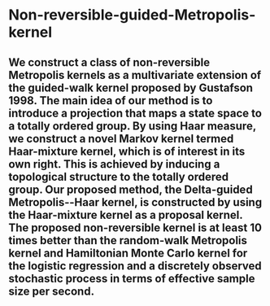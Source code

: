 # Non-reversible-guided-Metropolis-kernel

## We construct a class of non-reversible Metropolis kernels as a multivariate extension of the guided-walk kernel proposed by Gustafson 1998. The main idea of our method is to introduce a projection that maps a state space to a totally ordered group. By using Haar measure, we construct a novel Markov kernel termed Haar-mixture kernel, which is of interest in its own right. This is achieved by inducing a topological structure to the totally ordered group. Our proposed method, the Delta-guided Metropolis--Haar kernel, is constructed by using the Haar-mixture kernel as a proposal kernel. The proposed non-reversible kernel is at least 10 times better than the random-walk Metropolis kernel and Hamiltonian Monte Carlo kernel for the logistic regression and a discretely observed stochastic process in terms of effective sample size per second.

